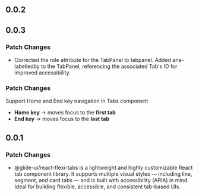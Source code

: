 ## 0.0.2

## 0.0.3

### Patch Changes

- Corrected the role attribute for the TabPanel to tabpanel.
  Added aria-labelledby to the TabPanel, referencing the associated Tab's ID for improved accessibility.

### Patch Changes

Support Home and End key navigation in Tabs component

- **Home key** → moves focus to the **first tab**
- **End key** → moves focus to the **last tab**

## 0.0.1

### Patch Changes

- @glide-ui/react-flexi-tabs is a lightweight and highly customizable React tab component library. It supports multiple visual styles — including line, segment, and card tabs — and is built with accessibility (ARIA) in mind. Ideal for building flexible, accessible, and consistent tab-based UIs.
